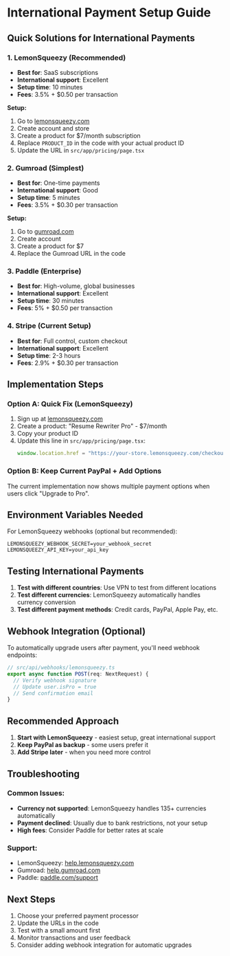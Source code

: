 # International Payment Setup Guide

## Quick Solutions for International Payments

### 1. **LemonSqueezy (Recommended)**
- **Best for**: SaaS subscriptions
- **International support**: Excellent
- **Setup time**: 10 minutes
- **Fees**: 3.5% + $0.50 per transaction

**Setup:**
1. Go to [lemonsqueezy.com](https://lemonsqueezy.com)
2. Create account and store
3. Create a product for $7/month subscription
4. Replace `PRODUCT_ID` in the code with your actual product ID
5. Update the URL in `src/app/pricing/page.tsx`

### 2. **Gumroad (Simplest)**
- **Best for**: One-time payments
- **International support**: Good
- **Setup time**: 5 minutes
- **Fees**: 3.5% + $0.30 per transaction

**Setup:**
1. Go to [gumroad.com](https://gumroad.com)
2. Create account
3. Create a product for $7
4. Replace the Gumroad URL in the code

### 3. **Paddle (Enterprise)**
- **Best for**: High-volume, global businesses
- **International support**: Excellent
- **Setup time**: 30 minutes
- **Fees**: 5% + $0.50 per transaction

### 4. **Stripe (Current Setup)**
- **Best for**: Full control, custom checkout
- **International support**: Excellent
- **Setup time**: 2-3 hours
- **Fees**: 2.9% + $0.30 per transaction

## Implementation Steps

### Option A: Quick Fix (LemonSqueezy)
1. Sign up at [lemonsqueezy.com](https://lemonsqueezy.com)
2. Create a product: "Resume Rewriter Pro" - $7/month
3. Copy your product ID
4. Update this line in `src/app/pricing/page.tsx`:
   ```javascript
   window.location.href = "https://your-store.lemonsqueezy.com/checkout/buy/YOUR_PRODUCT_ID"
   ```

### Option B: Keep Current PayPal + Add Options
The current implementation now shows multiple payment options when users click "Upgrade to Pro".

## Environment Variables Needed

For LemonSqueezy webhooks (optional but recommended):
```env
LEMONSQUEEZY_WEBHOOK_SECRET=your_webhook_secret
LEMONSQUEEZY_API_KEY=your_api_key
```

## Testing International Payments

1. **Test with different countries**: Use VPN to test from different locations
2. **Test different currencies**: LemonSqueezy automatically handles currency conversion
3. **Test different payment methods**: Credit cards, PayPal, Apple Pay, etc.

## Webhook Integration (Optional)

To automatically upgrade users after payment, you'll need webhook endpoints:

```typescript
// src/api/webhooks/lemonsqueezy.ts
export async function POST(req: NextRequest) {
  // Verify webhook signature
  // Update user.isPro = true
  // Send confirmation email
}
```

## Recommended Approach

1. **Start with LemonSqueezy** - easiest setup, great international support
2. **Keep PayPal as backup** - some users prefer it
3. **Add Stripe later** - when you need more control

## Troubleshooting

### Common Issues:
- **Currency not supported**: LemonSqueezy handles 135+ currencies automatically
- **Payment declined**: Usually due to bank restrictions, not your setup
- **High fees**: Consider Paddle for better rates at scale

### Support:
- LemonSqueezy: [help.lemonsqueezy.com](https://help.lemonsqueezy.com)
- Gumroad: [help.gumroad.com](https://help.gumroad.com)
- Paddle: [paddle.com/support](https://paddle.com/support)

## Next Steps

1. Choose your preferred payment processor
2. Update the URLs in the code
3. Test with a small amount first
4. Monitor transactions and user feedback
5. Consider adding webhook integration for automatic upgrades 